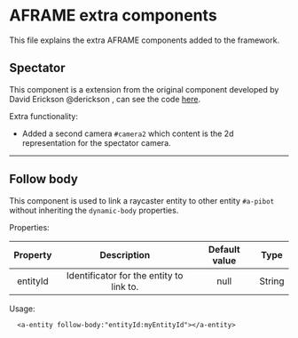 # AFRAME extra components

This file explains the extra AFRAME components added to the framework.

## Spectator

This component is a extension from the original component developed by David Erickson @derickson , can see the code [here](https://gist.github.com/derickson/334a48eb1f53f6891c59a2c137c180fa).

Extra functionality:

  - Added a second camera `#camera2` which content is the 2d representation for the spectator camera.

***

## Follow body

This component is used to link a raycaster entity to other entity `#a-pibot` without inheriting the `dynamic-body` properties.

Properties:

| Property | Description | Default value | Type |
| :------: | :---------: | :-----------: | :--: |
| entityId | Identificator for the entity to link to.| null | String |


Usage:

  ~~~
    <a-entity follow-body:"entityId:myEntityId"></a-entity>
  ~~~
